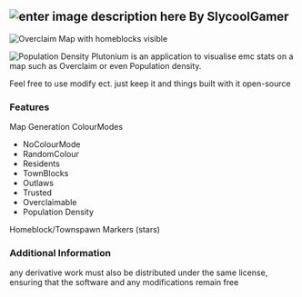 ![enter image description here](https://media.discordapp.net/attachments/1283022044694577153/1283022059697471528/image.png?ex=66e17ae8&is=66e02968&hm=649da0f23603e97172e487bfdb63d733283902ce3314933bdd90c3ba5970b3e1&=&format=webp&quality=lossless&width=311&height=51)
By SlycoolGamer
---
![Overclaim Map with homeblocks visible](https://media.discordapp.net/attachments/1283022044694577153/1283023513623592972/image.png?ex=66e17c43&is=66e02ac3&hm=4a52e6134fe1feb31330107a83228fddab29a1ddd6f721901d292d3cb97d4b2f&=&format=webp&quality=lossless&width=1185&height=625)

![Population Density](https://media.discordapp.net/attachments/1283022044694577153/1283023967938023434/image.png?ex=66e17caf&is=66e02b2f&hm=1f983a6084e68d62b40590ffe411d2e4475d857a7a6084af49e211a68c0ebe29&=&format=webp&quality=lossless&width=1188&height=625)
Plutonium is an application to visualise emc stats on a map
such as Overclaim or even Population density.

Feel free to use modify ect. just keep it and things built with it open-source

### Features
Map Generation
ColourModes
 - NoColourMode
 - RandomColour
 - Residents
 - TownBlocks
 - Outlaws
 - Trusted
 - Overclaimable
 - Population Density
 
Homeblock/Townspawn Markers (stars)

### Additional Information
any derivative work must also be distributed under the same license, ensuring that the software and any modifications remain free
